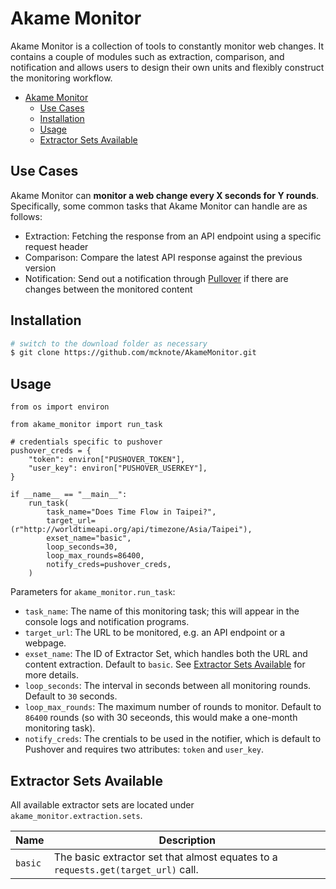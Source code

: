 # Akame Monitor

Akame Monitor is a collection of tools to constantly monitor web changes. It contains a couple of modules such as extraction, comparison, and notification and allows users to design their own units and flexibly construct the monitoring workflow.

- [Akame Monitor](#akame-monitor)
  - [Use Cases](#use-cases)
  - [Installation](#installation)
  - [Usage](#usage)
  - [Extractor Sets Available](#extractor-sets-available)

## Use Cases

Akame Monitor can **monitor a web change every X seconds for Y rounds**. Specifically, some common tasks that Akame Monitor can handle are as follows:

- Extraction: Fetching the response from an API endpoint using a specific request header
- Comparison: Compare the latest API response against the previous version
- Notification: Send out a notification through [Pullover](https://pushover.net/) if there are changes between the monitored content

## Installation

```bash
# switch to the download folder as necessary
$ git clone https://github.com/mcknote/AkameMonitor.git
```

## Usage

```python3
from os import environ

from akame_monitor import run_task

# credentials specific to pushover
pushover_creds = {
    "token": environ["PUSHOVER_TOKEN"],
    "user_key": environ["PUSHOVER_USERKEY"],
}

if __name__ == "__main__":
    run_task(
        task_name="Does Time Flow in Taipei?",
        target_url=(r"http://worldtimeapi.org/api/timezone/Asia/Taipei"),
        exset_name="basic",
        loop_seconds=30,
        loop_max_rounds=86400,
        notify_creds=pushover_creds,
    )

```

Parameters for `akame_monitor.run_task`:

- `task_name`: The name of this monitoring task; this will appear in the console logs and notification programs.
- `target_url`: The URL to be monitored, e.g. an API endpoint or a webpage.
- `exset_name`: The ID of Extractor Set, which handles both the URL and content extraction. Default to `basic`. See [Extractor Sets Available](##extractor-sets-available) for more details.
- `loop_seconds`: The interval in seconds between all monitoring rounds. Default to `30` seconds.
- `loop_max_rounds`: The maximum number of rounds to monitor. Default to `86400` rounds (so with 30 seceonds, this would make a one-month monitoring task).
- `notify_creds`: The crentials to be used in the notifier, which is default to Pushover and requires two attributes: `token` and `user_key`.

## Extractor Sets Available

All available extractor sets are located under `akame_monitor.extraction.sets`.

| Name | Description |
| --- | --- |
| `basic` | The basic extractor set that almost equates to a `requests.get(target_url)` call. |
